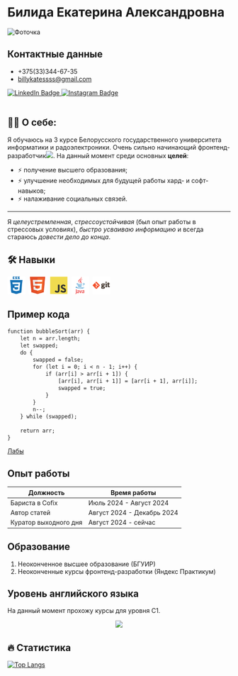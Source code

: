 # Билида Екатерина Александровна
![Фоточка](https://i.pinimg.com/736x/b3/8d/95/b38d958f461134affd9c2db03bfe63c7.jpg "Ну я")


## Контактные данные
- +375(33)344-67-35
- billykatessss@gmail.com
<div id="badges">
  <a href="https://www.linkedin.com/in/%D0%B5%D0%BA%D0%B0%D1%82%D0%B5%D1%80%D0%B8%D0%BD%D0%B0-%D0%B1%D0%B8%D0%BB%D0%B8%D0%B4%D0%B0-7189b8332/">
    <img src="https://img.shields.io/badge/LinkedIn-blue?style=for-the-badge&logo=linkedin&logoColor=white" alt="LinkedIn Badge"/>
  </a>
    <a href="https://www.instagram.com/kkillingmesoftlyyy?igsh=bDN0aG9kY2RwdWg1&utm_source=qr">
    <img src="https://img.shields.io/badge/Instagram-red?style=for-the-badge&logo=instagram&logoColor=white" alt="Instagram Badge"/>
  </a>
</div>
<img src="https://komarev.com/ghpvc/?username=sombrecloud18&style=flat-square&color=blue" alt=""/>

## :woman_technologist: О себе:
Я обучаюсь на 3 курсе Белорусского государственного университета информатики и радоэлектроники. Очень сильно начинающий фронтенд-разработчик<img src="https://media.giphy.com/media/WUlplcMpOCEmTGBtBW/giphy.gif" width="30">. На данный момент среди основных **целей**: 
* :zap: получение высшего образования;
* :zap: улучшение необходимых для будущей работы хард- и софт- навыков; 
* :zap: налаживание социальных связей.
*****
Я *целеустремленная*, *стрессоустойчивая* (был опыт работы в стрессовых условиях), *быстро усваиваю информацию* и всегда стараюсь *довести дело до конца*.

## :hammer_and_wrench: Навыки
<div>
  <img src="https://github.com/devicons/devicon/blob/master/icons/css3/css3-plain-wordmark.svg"  title="CSS3" alt="CSS" width="40" height="40"/>&nbsp;
  <img src="https://github.com/devicons/devicon/blob/master/icons/html5/html5-original.svg" title="HTML5" alt="HTML" width="40" height="40"/>&nbsp;
  <img src="https://github.com/devicons/devicon/blob/master/icons/javascript/javascript-original.svg" title="JavaScript" alt="JavaScript" width="40" height="40"/>&nbsp;
    <img src="https://github.com/devicons/devicon/blob/master/icons/java/java-original-wordmark.svg" title="Java" alt="Java" width="40" height="40"/>&nbsp;
  <img src="https://github.com/devicons/devicon/blob/master/icons/git/git-original-wordmark.svg" title="Git" **alt="Git" width="40" height="40"/>
</div>

## Пример кода
```
function bubbleSort(arr) {
    let n = arr.length;
    let swapped;
    do {
        swapped = false; 
        for (let i = 0; i < n - 1; i++) {
            if (arr[i] > arr[i + 1]) {
                [arr[i], arr[i + 1]] = [arr[i + 1], arr[i]];
                swapped = true; 
            }
        }
        n--; 
    } while (swapped); 

    return arr; 
}
```
[Лабы](https://sombrecloud18.github.io/evt/)

## Опыт работы
| Должность                     | Время работы              |
|-------------------------------|---------------------------|
| Бариста в Cofix               | Июль 2024 - Август 2024   |
| Автор статей                  | Август 2024 - Декабрь 2024|
| Куратор выходного дня         | Август 2024 - сейчас      |

## Образование
1. Неоконченное высшее образование (БГУИР)
2. Неоконченные курсы фронтенд-разработки (Яндекс Практикум)

## Уровень английского языка
На данный момент прохожу курсы для уровня C1.

<div id="header" align="center">
  <img src="https://media4.giphy.com/media/v1.Y2lkPTc5MGI3NjExd2Q0aWUwcWQ0Z2l0NDNoOGNnd2xpenN4OXoyZW5pMTB3NGUybmh3diZlcD12MV9pbnRlcm5hbF9naWZfYnlfaWQmY3Q9Zw/dYQj1vh5n7nqygIU2f/giphy.gif" width="300"/>
</div>

## :fire: Статистика
[![Top Langs](https://github-readme-stats.vercel.app/api/top-langs/?username=sombrecloud18&layout=compact&theme=vision-friendly-dark)](https://github.com/anuraghazra/github-readme-stats)
